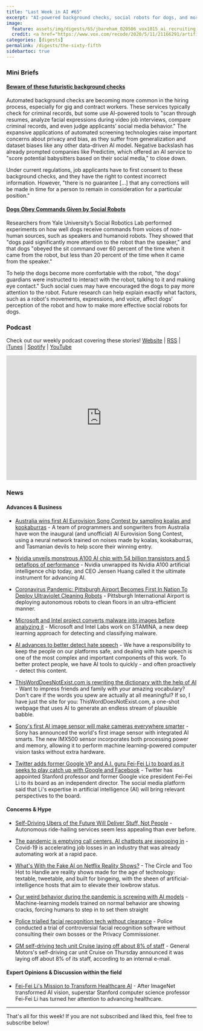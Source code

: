 ```yaml
---
title: "Last Week in AI #65"
excerpt: "AI-powered background checks, social robots for dogs, and more!"
image: 
  feature: assets/img/digests/65/jbareham_020506_vox1015_ai_recruiting_0001.jpg
  credit: <a href="https://www.vox.com/recode/2020/5/11/21166291/artificial-intelligence-ai-background-check-checkr-fama"> James Bareham / Vox/Recode </a>
categories: [digests]
permalink: /digests/the-sixty-fifth
sidebartoc: true
---
```


### Mini Briefs

#### [Beware of these futuristic background checks](https://www.vox.com/recode/2020/5/11/21166291/artificial-intelligence-ai-background-check-checkr-fama)

Automated background checks are becoming more common in the hiring process, especially for gig and contract workers.
These services typically check for criminal records, but some use AI-powered tools to "scan through resumes, analyze facial expressions during video job interviews, compare criminal records, and even judge applicants’ social media behavior."
The expansive applications of automated screening technologies raise important concerns about privacy and bias, as they suffer from generalization and dataset biases like any other data-driven AI model.
Negative backslash has already prompted companies like Predictim, which offered an AI service to "score potential babysitters based on their social media," to close down.

Under current regulations, job applicants have to first consent to these background checks, and they have the right to contest incorrect information. 
However, "there is no guarantee [...] that any corrections will be made in time for a person to remain in consideration for a particular position."

#### [Dogs Obey Commands Given by Social Robots](https://spectrum.ieee.org/automaton/robotics/robotics-software/dogs-obey-commands-given-by-social-robots)

Researchers from Yale University’s Social Robotics Lab performed experiments on how well dogs receive commands from voices of non-human sources, such as speakers and humanoid robots.
They showed that "dogs paid significantly more attention to the robot than the speaker," and that dogs "obeyed the sit command over 60 percent of the time when it came from the robot, but less than 20 percent of the time when it came from the speaker."

To help the dogs become more comfortable with the robot, "the dogs’ guardians were instructed to interact with the robot, talking to it and making eye contact."
Such social cues may have encouraged the dogs to pay more attention to the robot. 
Future research can help explain exactly what factors, such as a robot's movements, expressions, and voice, affect dogs' perception of the robot and how to make more effective social robots for dogs.

### Podcast

Check out our weekly podcast covering these stories!
[Website](https://aitalk.podbean.com) \|
[RSS](https://feed.podbean.com/aitalk/feed.xml) \| 
[iTunes](https://podcasts.apple.com/us/podcast/lets-talk-ai/id1502782720) \|
[Spotify](https://open.spotify.com/show/17HiNdxcoKJLLNibIAyUch) \| 
[YouTube](https://www.youtube.com/channel/UCKARTq-t5SPMzwtft8FWwnA)
<iframe title="Let's Talk AI" id="multi_iframe" class="podcast_embed"
 src="https://www.podbean.com/media/player/multi?playlist=http%3A%2F%2Fplaylist.podbean.com%2F7703921%2Fplaylist_multi.xml&vjs=1&kdsowie31j4k1jlf913=4975ccdd28d39e38bf5a1ccaf0c6ca4337fa996b&size=430&skin=9&episode_list_bg=%23ffffff&bg_left=%23000000&bg_mid=%230c5056&bg_right=%232a1844&podcast_title_color=%23c4c4c4&episode_title_color=%23ffffff&auto=0&share=1&fonts=Helvetica&download=0&rtl=0&show_playlist_recent_number=10&pbad=1" 
 scrolling="yes" allowfullscreen="" width="100%" height="330" frameborder="0"></iframe>

### News
#### Advances & Business

* [Australia wins first AI Eurovision Song Contest by sampling koalas and kookaburras](https://www.theverge.com/2020/5/14/21258493/ai-eurovision-song-contest-australia-winning-entry-uncanny-valley) - A team of programmers and songwriters from Australia have won the inaugural (and unofficial) AI Eurovision Song Contest, using a neural network trained on noises made by koalas, kookaburras, and Tasmanian devils to help score their winning entry.

* [Nvidia unveils monstrous A100 AI chip with 54 billion transistors and 5 petaflops of performance](https://venturebeat.com/2020/05/14/nvidia-unveils-monstrous-a100-ai-chip-with-54-billion-transistors-and-5-petaflops-of-performance/) - Nvidia unwrapped its Nvidia A100 artificial intelligence chip today, and CEO Jensen Huang called it the ultimate instrument for advancing AI.

* [Coronavirus Pandemic: Pittsburgh Airport Becomes First In Nation To Deploy Ultraviolet Cleaning Robots](https://pittsburgh.cbslocal.com/2020/05/05/coronavirus-pandemic-pittsburgh-airport-becomes-first-in-nation-to-deploy-ultraviolet-cleaning-robots/) - Pittsburgh International Airport is deploying autonomous robots to clean floors in an ultra-efficient manner.

* [Microsoft and Intel project converts malware into images before analyzing it](https://www.zdnet.com/article/microsoft-and-intel-project-converts-malware-into-images-before-analyzing-it/) - Microsoft and Intel Labs work on STAMINA, a new deep learning approach for detecting and classifying malware.

* [AI advances to better detect hate speech](https://ai.facebook.com/blog/ai-advances-to-better-detect-hate-speech/) - We have a responsibility to keep the people on our platforms safe, and dealing with hate speech is one of the most complex and important components of this work. To better protect people, we have AI tools to quickly - and often proactively - detect this content.

* [ThisWordDoesNotExist.com is rewriting the dictionary with the help of AI](https://www.theverge.com/2020/5/14/21258465/thisworddoesnotexist-dictionary-ai-generated-words) - Want to impress friends and family with your amazing vocabulary? Don't care if the words you spew are actually at all meaningful? If so, I have just the site for you: ThisWordDoesNotExist.com, a one-shot webpage that uses AI to generate an endless stream of plausible babble.

* [Sony's first AI image sensor will make cameras everywhere smarter](https://www.theverge.com/2020/5/14/21258403/sony-image-sensor-integrated-ai-chip-imx500-specs-price) - Sony has announced the world's first image sensor with integrated AI smarts. The new IMX500 sensor incorporates both processing power and memory, allowing it to perform machine learning-powered computer vision tasks without extra hardware.

* [Twitter adds former Google VP and A.I. guru Fei-Fei Li to board as it seeks to play catch up with Google and Facebook](https://www.cnbc.com/2020/05/12/twitter-adds-former-google-vp-and-ai-guru-fei-fei-li-to-board.html) - Twitter has appointed Stanford professor and former Google vice president Fei-Fei Li to its board as an independent director. The social media platform said that Li's expertise in artificial intelligence (AI) will bring relevant perspectives to the board.

#### Concerns & Hype

* [Self-Driving Ubers of the Future Will Deliver Stuff, Not People](https://onezero.medium.com/self-driving-ubers-of-the-future-will-deliver-stuff-not-people-6952cdce0fd5) - Autonomous ride-hailing services seem less appealing than ever before.

* [The pandemic is emptying call centers. AI chatbots are swooping in](https://www.technologyreview.com/2020/05/14/1001716/ai-chatbots-take-call-center-jobs-during-coronavirus-pandemic/#Echobox=1589473087) - Covid-19 is accelerating job losses in an industry that was already automating work at a rapid pace.

* [What's With the Fake AI on Netflix Reality Shows?](https://www.vulture.com/2020/05/netflix-reality-shows-fake-ai.html) - The Circle and Too Hot to Handle are reality shows made for the age of technology: textable, tweetable, and built for bingeing, with the sheen of artificial-intelligence hosts that aim to elevate their lowbrow status.

* [Our weird behavior during the pandemic is screwing with AI models](https://www.technologyreview.com/2020/05/11/1001563/covid-pandemic-broken-ai-machine-learning-amazon-retail-fraud-humans-in-the-loop/) - Machine-learning models trained on normal behavior are showing cracks, forcing humans to step in to set them straight

* [Police trialled facial recognition tech without clearance](https://www.rnz.co.nz/news/national/416483/police-trialled-facial-recognition-tech-without-clearance) - Police conducted a trial of controversial facial recognition software without consulting their own bosses or the Privacy Commissioner.

* [GM self-driving tech unit Cruise laying off about 8% of staff](https://www.reuters.com/article/us-gm-autonomous-layoffs-idUSKBN22Q34W) - General Motors's self-driving car unit Cruise on Thursday announced it was laying off about 8% of its staff, according to an internal e-mail.

#### Expert Opinions & Discussion within the field

* [Fei-Fei Li's Mission to Transform Healthcare AI](https://hbr.org/podcast/2020/05/fei-fei-lis-mission-to-transform-healthcare-ai) - After ImageNet transformed AI vision, superstar Stanford computer science professor Fei-Fei Li has turned her attention to advancing healthcare.

<hr>

That's all for this week! If you are not subscribed and liked this, feel free to subscribe below!
